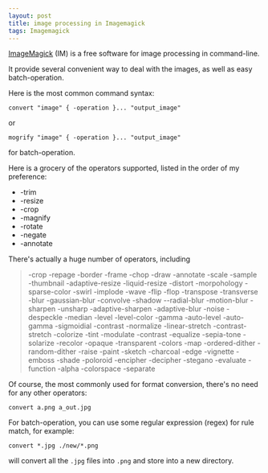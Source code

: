 ```yaml
---
layout: post
title: image processing in Imagemagick
tags: Imagemagick
---
```


[ImageMagick](https://www.imagemagick.org/script/index.php) (IM) is a free software for image processing in command-line.

It provide several convenient way to deal with the images, as well as easy batch-operation.

Here is the most common command syntax:
```
convert "image" { -operation }... "output_image"
```
or 
```
mogrify "image" { -operation }... "output_image"
```
for batch-operation.

Here is a grocery of the operators supported, listed in the order of my preference:


- -trim
- -resize
- -crop
- -magnify
- -rotate
- -negate
- -annotate

There's actually a huge number of operators, including
> -crop  -repage  -border  -frame  -chop  -draw  -annotate  -scale  -sample  -thumbnail  -adaptive-resize  -liquid-resize  -distort  -morpohology  -sparse-color   -swirl  -implode  -wave  -flip  -flop  -transpose  -transverse  -blur  -gaussian-blur  -convolve  -shadow  --radial-blur  -motion-blur  -sharpen  -unsharp  -adaptive-sharpen  -adaptive-blur  -noise  -despeckle  -median   -level  -level-color  -gamma  -auto-level  -auto-gamma  -sigmoidial -contrast  -normalize  -linear-stretch  -contrast-stretch  -colorize  -tint  -modulate  -contrast  -equalize  -sepia-tone  -solarize  -recolor  -opaque  -transparent  -colors  -map  -ordered-dither  -random-dither  -raise  -paint  -sketch  -charcoal  -edge  -vignette  -emboss  -shade  -poloroid  -encipher  -decipher  -stegano  -evaluate  -function  -alpha  -colorspace  -separate 

Of course, the most commonly used for format conversion, there's no need for any other operators:
```
convert a.png a_out.jpg
```

For batch-operation, you can use some regular expression (regex) for rule match, for example:
```
convert *.jpg ./new/*.png
```
will convert all the `.jpg` files into `.png` and store into a new directory.


